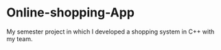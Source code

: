 # Online-shopping-App
My semester project in which I developed a shopping system in C++ with my team.
